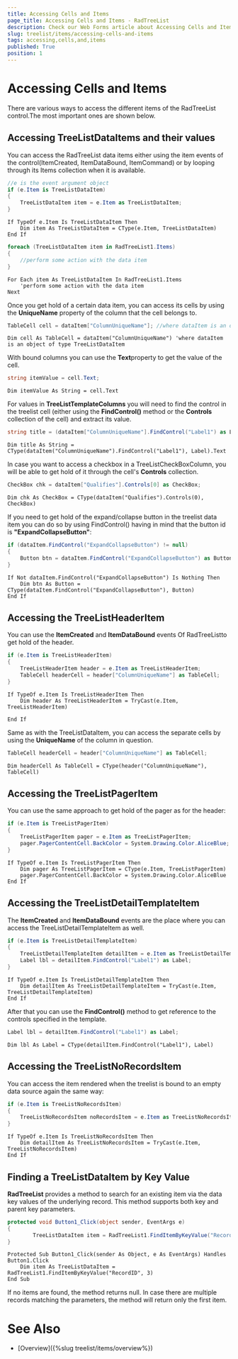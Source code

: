 ```yaml
---
title: Accessing Cells and Items
page_title: Accessing Cells and Items - RadTreeList
description: Check our Web Forms article about Accessing Cells and Items.
slug: treelist/items/accessing-cells-and-items
tags: accessing,cells,and,items
published: True
position: 1
---
```


# Accessing Cells and Items



There are various ways to access the different items of the RadTreeList control.The most important ones are shown below.

## Accessing TreeListDataItems and their values

You can access the RadTreeList data items either using the item events of the control(ItemCreated, ItemDataBound, ItemCommand) or by looping through its Items collection when it is available.



````C#
//e is the event argument object
if (e.Item is TreeListDataItem)
{
	TreeListDataItem item = e.Item as TreeListDataItem;
}
````
````VB.NET
If TypeOf e.Item Is TreeListDataItem Then
	Dim item As TreeListDataItem = CType(e.Item, TreeListDataItem)
End If
````




````C#
foreach (TreeListDataItem item in RadTreeList1.Items)
{
	//perform some action with the data item
}
````
````VB.NET
For Each item As TreeListDataItem In RadTreeList1.Items
	'perform some action with the data item
Next
````


Once you get hold of a certain data item, you can access its cells by using the **UniqueName**	property of the column that the cell belongs to.



````C#
TableCell cell = dataItem["ColumnUniqueName"]; //where dataItem is an object of type TreeListDataItem
````
````VB.NET
Dim cell As TableCell = dataItem("ColumnUniqueName") 'where dataItem is an object of type TreeListDataItem
````


With bound columns you can use the **Text**property to get the value of the cell.



````C#
string itemValue = cell.Text;
````
````VB.NET
Dim itemValue As String = cell.Text
````


For values in **TreeListTemplateColumns** you will need to find the control in the treelist cell (either using the **FindControl()** method or the	**Controls** collection of the cell) and extract its value.



````C#
string title = (dataItem["ColumnUniqueName"].FindControl("Label1") as Label).Text;
````
````VB.NET
Dim title As String = CType(dataItem("ColumnUniqueName").FindControl("Label1"), Label).Text
````


In case you want to access a checkbox in a TreeListCheckBoxColumn, you will be able to get hold of it through the	cell's **Controls** collection.



````C#
CheckBox chk = dataItem["Qualifies"].Controls[0] as CheckBox;
````
````VB.NET
Dim chk As CheckBox = CType(dataItem("Qualifies").Controls(0), CheckBox)
````


If you need to get hold of the expand/collapse button in the treelist data item you can do so by using FindControl()	having in mind that the button id is **"ExpandCollapseButton"**:



````C#
if (dataItem.FindControl("ExpandCollapseButton") != null)
{
	Button btn = dataItem.FindControl("ExpandCollapseButton") as Button;
}
````
````VB.NET
If Not dataItem.FindControl("ExpandCollapseButton") Is Nothing Then
	Dim btn As Button = CType(dataItem.FindControl("ExpandCollapseButton"), Button)
End If
````


## Accessing the TreeListHeaderItem

You can use the **ItemCreated** and **ItemDataBound** events Of RadTreeListto get hold of the header.



````C#
if (e.Item is TreeListHeaderItem)
{
	TreeListHeaderItem header = e.Item as TreeListHeaderItem;
	TableCell headerCell = header["ColumnUniqueName"] as TableCell;
}
````
````VB.NET
If TypeOf e.Item Is TreeListHeaderItem Then
	Dim header As TreeListHeaderItem = TryCast(e.Item, TreeListHeaderItem)

End If
````


Same as with the TreeListDataItem, you can access the separate cells by using the **UniqueName** of the column in question.



````C#
TableCell headerCell = header["ColumnUniqueName"] as TableCell;
````
````VB.NET
Dim headerCell As TableCell = CType(header("ColumnUniqueName"), TableCell)
````


## Accessing the TreeListPagerItem

You can use the same approach to get hold of the pager as for the header:



````C#
if (e.Item is TreeListPagerItem)
{
	TreeListPagerItem pager = e.Item as TreeListPagerItem;
	pager.PagerContentCell.BackColor = System.Drawing.Color.AliceBlue;
}
````
````VB.NET
If TypeOf e.Item Is TreeListPagerItem Then
	Dim pager As TreeListPagerItem = CType(e.Item, TreeListPagerItem)
	pager.PagerContentCell.BackColor = System.Drawing.Color.AliceBlue
End If
````


## Accessing the TreeListDetailTemplateItem

The **ItemCreated** and **ItemDataBound** events are the place where you can access the TreeListDetailTemplateItem as well.



````C#
if (e.Item is TreeListDetailTemplateItem)
{
	TreeListDetailTemplateItem detailItem = e.Item as TreeListDetailTemplateItem;
	Label lbl = detailItem.FindControl("Label1") as Label;
}
````
````VB.NET
If TypeOf e.Item Is TreeListDetailTemplateItem Then
	Dim detailItem As TreeListDetailTemplateItem = TryCast(e.Item, TreeListDetailTemplateItem)
End If
````


After that you can use the **FindControl()** method to get reference to the controls specified in the template.



````C#
Label lbl = detailItem.FindControl("Label1") as Label;
````
````VB.NET
Dim lbl As Label = CType(detailItem.FindControl("Label1"), Label)
````


## Accessing the TreeListNoRecordsItem

You can access the item rendered when the treelist is bound to an empty data source again the same way:



````C#
if (e.Item is TreeListNoRecordsItem)
{
	TreeListNoRecordsItem noRecordsItem = e.Item as TreeListNoRecordsItem;
}
````
````VB.NET
If TypeOf e.Item Is TreeListNoRecordsItem Then
	Dim detailItem As TreeListNoRecordsItem = TryCast(e.Item, TreeListNoRecordsItem)
End If
````

## Finding a TreeListDataItem by Key Value

**RadTreeList** provides a method to search for an existing item via the data key values of the underlying record. This method supports both key and parent key parameters.



````C#
protected void Button1_Click(object sender, EventArgs e)
{
		TreeListDataItem item = RadTreeList1.FindItemByKeyValue("RecordID", 3);
}
````
````VB.NET
Protected Sub Button1_Click(sender As Object, e As EventArgs) Handles Button1.Click
	Dim item As TreeListDataItem = RadTreeList1.FindItemByKeyValue("RecordID", 3)
End Sub
````

If no items are found, the method returns null. In case there are multiple records matching the parameters, the method will return only the first item.

# See Also

 * [Overview]({%slug treelist/items/overview%})
